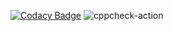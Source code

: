 [![Codacy Badge](https://app.codacy.com/project/badge/Grade/ed29ee153616468b8ad2bc380a6c6f13)](https://www.codacy.com/gh/99002539/Genisis-miniproject/dashboard?utm_source=github.com&amp;utm_medium=referral&amp;utm_content=99002539/Genisis-miniproject&amp;utm_campaign=Badge_Grade)
![cppcheck-action](https://github.com/99002539/Genisis-miniproject/workflows/cppcheck-action/badge.svg)

